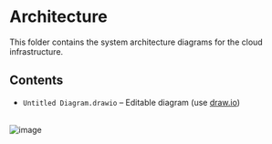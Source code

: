 # Architecture
This folder contains the system architecture diagrams for the cloud infrastructure.

## Contents
- `Untitled Diagram.drawio` – Editable diagram (use [draw.io](https://app.diagrams.net))

\
![image](https://github.com/user-attachments/assets/163f6912-b899-489f-9194-f4e09a134098)
